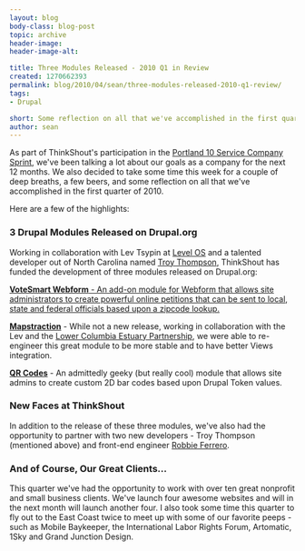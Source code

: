 ```yaml
---
layout: blog
body-class: blog-post
topic: archive
header-image:
header-image-alt:

title: Three Modules Released - 2010 Q1 in Review
created: 1270662393
permalink: blog/2010/04/sean/three-modules-released-2010-q1-review/
tags:
- Drupal

short: Some reflection on all that we've accomplished in the first quarter of 2010.
author: sean
---
```

As part of ThinkShout's participation in the <a href="http://www.portlandten.com/" target="_blank">Portland 10 Service Company Sprint</a>, we've been talking a lot about our goals as a company for the next 12 months. We also decided to take some time this week for a couple of deep breaths, a few beers, and some reflection on all that we've accomplished in the first quarter of 2010.

Here are a few of the highlights:

<h3>3 Drupal Modules Released on Drupal.org</h3>
Working in collaboration with Lev Tsypin at <a href="http://levelos.com" target="_target">Level OS</a> and a talented developer out of North Carolina named <a href="http://twitter.com/troynt" target="_blank">Troy Thompson</a>, ThinkShout has funded the development of three modules released on Drupal.org:

<p><b><a href="http://drupal.org/project/vs_webform">VoteSmart Webform</b> - An add-on module for Webform that allows site administrators to create powerful online petitions that can be sent to local, state and federal officials based upon a zipcode lookup.</p>
<p><b><a href="http://drupal.org/project/mapstraction">Mapstraction</a></b> - While not a new release, working in collaboration with the Lev and the <a href="http://lcrep.org" target="_blank">Lower Columbia Estuary Partnership</a>, we were able to re-engineer this great module to be more stable and to have better Views integration.</p>
<p><b><a href="http://drupal.org/project/qr_codes">QR Codes</a></b> - An admittedly geeky (but really cool) module that allows site admins to create custom 2D bar codes based upon Drupal Token values.</p>

<h3>New Faces at ThinkShout</h3>
In addition to the release of these three modules, we've also had the opportunity to partner with two new developers - Troy Thompson (mentioned above) and front-end engineer <a href="http://www.robertferrero.com/" target="_blank">Robbie Ferrero</a>.
<h3>And of Course, Our Great Clients...</h3>
This quarter we've had the opportunity to work with over ten great nonprofit and small business clients. We've launch four awesome websites and will in the next month will launch another four. I also took some time this quarter to fly out to the East Coast twice to meet up with some of our favorite peeps - such as Mobile Baykeeper, the International Labor Rights Forum, Artomatic, 1Sky and Grand Junction Design.
